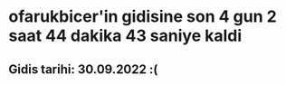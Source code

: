 # ofarukbicer'in gidisine son 4 gun 2 saat 44 dakika 43 saniye kaldi

## Gidis tarihi: 30.09.2022 :(